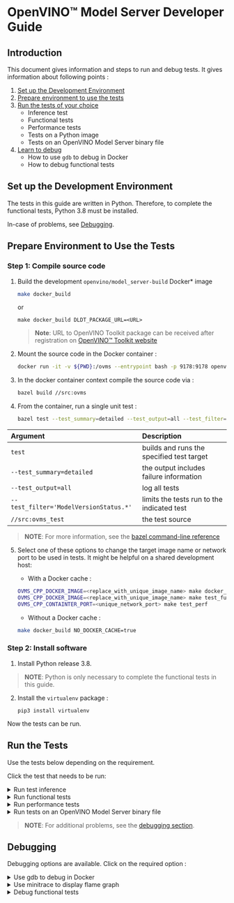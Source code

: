 # OpenVINO&trade; Model Server Developer Guide 

## Introduction

This document gives information and steps to run and debug tests. It gives information about following points :

1. <a href="#set-env">Set up the Development Environment</a>
2. <a href="#test-prep">Prepare environment to use the tests</a>
3. <a href="#test-run">Run the tests of your choice</a>
	* Inference test
	* Functional tests
	* Performance tests
	* Tests on a Python image
	* Tests on an OpenVINO Model Server binary file
4. <a href="#debug">Learn to debug</a>
	* How to use `gdb` to debug in Docker
	* How to debug functional tests

## Set up the Development Environment <a name="set-env"></a>

The tests in this guide are written in Python. Therefore, to complete the functional tests, Python 3.8 must be installed. 

In-case of problems, see <a href="#debug">Debugging</a>.

## Prepare Environment to Use the Tests <a name="test-prep"></a>

### Step 1: Compile source code
1. Build the development `openvino/model_server-build` Docker* image
   ```bash
   make docker_build
   ```
   or
   ```
   make docker_build DLDT_PACKAGE_URL=<URL>
   ```
   > **Note**: URL to OpenVINO Toolkit package can be received after registration on [OpenVINO&trade; Toolkit website](https://software.intel.com/en-us/openvino-toolkit/choose-download)
2. Mount the source code in the Docker container :
	```bash
	docker run -it -v ${PWD}:/ovms --entrypoint bash -p 9178:9178 openvino/model_server-build:latest 
	```

3. In the docker container context compile the source code via :
	```bash
	bazel build //src:ovms
	```

4. From the container, run a single unit test :
	```bash
	bazel test --test_summary=detailed --test_output=all --test_filter='ModelVersionStatus.*' //src:ovms_test
	```

| Argument      | Description |
| :---        |    :----   |
| `test`       | builds and runs the specified test target       |
| `--test_summary=detailed`   |   the output includes failure information       |
| `--test_output=all` | log all tests |
| `--test_filter='ModelVersionStatus.*'` | limits the tests run to the indicated test  | 
| `//src:ovms_test` | the test source |
> **NOTE**: For more information, see the [bazel command-line reference](https://docs.bazel.build/versions/master/command-line-reference.html)


	
5. Select one of these options to change the target image name or network port to be used in tests. It might be helpful on a shared development host:

	* With a Docker cache :
	
	```bash
	OVMS_CPP_DOCKER_IMAGE=<replace_with_unique_image_name> make docker_build
    OVMS_CPP_DOCKER_IMAGE=<replace_with_unique_image_name> make test_functional
    OVMS_CPP_CONTAINTER_PORT=<unique_network_port> make test_perf
	```

	* Without a Docker cache :

	```bash
	make docker_build NO_DOCKER_CACHE=true
	```


### Step 2: Install software

1. Install Python release 3.8.
 
> **NOTE**: Python is only necessary to complete the functional tests in this guide.

2. Install the `virtualenv` package :

	```
	pip3 install virtualenv
	```

Now the tests can be run.

## Run the Tests <a name="test-run"></a>

Use the tests below depending on the requirement. 

Click the test that needs to be run:

<details><summary>Run test inference</summary>

1. Download an exemplary model [ResNet50-binary model](https://docs.openvinotoolkit.org/2022.1/omz_models_intel_resnet50_binary_0001_description_resnet50_binary_0001.html) :

	```
	tests/performance/download_model.sh
	```

	The script stores the model in the user home folder. 

2. Start OVMS docker container with downloaded model

```bash
docker run -d -v ~/resnet50-binary:/models/resnet50-binary -p 9178:9178 openvino/model_server:latest \
--model_name resnet-binary --model_path /models/resnet50-binary --port 9178
```

3. The grpc client connects to the OpenVINO Model Server service that is running on port 9178.

	```bash
	make venv
	source .venv/bin/activate
	pip3 install -r demos/common/python/requirements.txt
	python3 tests/performance/grpc_latency.py --images_numpy_path tests/performance/imgs.npy --labels_numpy_path tests/performance/labels.npy \
	--iteration 1000 --model_name resnet-binary --batchsize 1 --report_every 100 --input_name 0 --output_name 1463 --grpc_port 9178
	```

Where:

| Argument Used     | Description |
| :---        |    :----   |
| `images_numpy_path tests/performance/imgs.npy`  | The path to a numpy array. `imgs.npy` is the numpy array with a batch of input data.|
| `labels_numpy_path tests/performance/labels.npy`| Includes a numpy array  named labels.npy. This array has image classification results       |
| `iteration 1000` | Run the data 1000 times |
| `batchsize 1` | Batch size to be used in the inference request | 
| `report_every 10` | Number of iterations followed by results summary report|
| `input_name 0` | Name of the deployed model input called "0" | 
| `output_name 1463` | Name of the deployed model output called "1463"|

</details>

<details><summary>Run functional tests</summary>

The functional tests are written in Python. Therefore, to complete the tests in this section, Python 3.6 - 3.8 must be installed. 
> **NOTE**: In-case of additional problems, see the <a href="#debug">debugging section</a>.

1. Run command

```bash
make test_functional
``` 

- Configuration options are :

| Variable    | Description |
| :---        |    :----   |
| `IMAGE`  | Docker image name for the tests.|
| `TEST_DIR_CACHE`| Location from which models and test data are downloaded.|
| `TEST_DIR` | Location to which models and test data are copied during tests.|
| `TEST_DIR_CLEANUP` | Set to `True` to remove the directory under `TEST_DIR` after the tests.| 
| `LOG_LEVEL` | The log level.|
| `BUILD_LOGS` | Path to save artifacts.| 
| `START_CONTAINER_COMMAND` | The command to start the OpeVINO Model Storage container.|
| `CONTAINER_LOG_LINE` | The log line in the container that confirms the container started properly.|

2. Add any configuration variables to the command line in this format :

```bash
export IMAGE="openvino/model_server:latest"
```

3. To make command repetition easier, create and store the configuration options in a file named `user_config.py`. Put this file in the main project directory.

- Example:

```bash
os.environ["IMAGE"] = "openvino/model_server"
```
</details>

<details><summary>Run performance tests</summary>

Automated tests are configured to use the ResNet50 model.    

1. Execute command to run latency test 
```bash
make test_perf
```
- Output
```bash
Running latency test
[--] Starting iterations
[--] Iteration   100/ 1000; Current latency: 10.52ms; Average latency: 11.35ms
[--] Iteration   200/ 1000; Current latency: 10.99ms; Average latency: 11.03ms
[--] Iteration   300/ 1000; Current latency: 9.60ms; Average latency: 11.02ms
[--] Iteration   400/ 1000; Current latency: 10.20ms; Average latency: 10.93ms
[--] Iteration   500/ 1000; Current latency: 10.45ms; Average latency: 10.84ms
[--] Iteration   600/ 1000; Current latency: 10.70ms; Average latency: 10.82ms
[--] Iteration   700/ 1000; Current latency: 9.47ms; Average latency: 10.88ms
[--] Iteration   800/ 1000; Current latency: 10.70ms; Average latency: 10.83ms
[--] Iteration   900/ 1000; Current latency: 11.09ms; Average latency: 10.85ms
[--] Iterations:  1000; Final average latency: 10.86ms; Classification accuracy: 100.0%
``` 

2. Execute command to run throughput test 
```bash
make test_throughput
```
- Output

```bash
Running throughput test
[25] Starting iterations
[23] Starting iterations
.....
[11] Starting iterations
[24] Iterations:   500; Final average latency: 20.50ms; Classification accuracy: 100.0%
[25] Iterations:   500; Final average latency: 20.81ms; Classification accuracy: 100.0%
[6 ] Iterations:   500; Final average latency: 20.80ms; Classification accuracy: 100.0%
[26] Iterations:   500; Final average latency: 20.80ms; Classification accuracy: 100.0%
...
[11] Iterations:   500; Final average latency: 20.84ms; Classification accuracy: 100.0%

real	0m13.397s
user	1m22.277s
sys	0m39.333s
1076 FPS
``` 
</details>

<details><summary>Run tests on an OpenVINO Model Server binary file</summary>

1. To run tests on an OpenVINO Model Server binary file, use export to specify the following variable in `user_config.py` or in the environment. 
Replace `"/home/example_path/ovms/bin/ovms"` with the path to your binary file:

```
os.environ["OVMS_BINARY_PATH"] = "/home/example_path/ovms/bin/ovms"
```

2. The following command executed in the of OpenVINO Model Server binary file should return paths to the unpacked `lib` directory included in `ovms.tar.gz` (`ovms/bin/./../lib`).
```
ldd ./ovms
```

3. Otherwise use export to specify the following variable in `user_config.py` file or in the environment :

```
os.environ["LD_LIBRARY_PATH"] = "<path to ovms libraries>"
```

</details>

> **NOTE**: For additional problems, see the <a href="#debug">debugging section</a>. 

## Debugging <a name="debug"></a>

Debugging options are available. Click on the required option :


<details><summary>Use gdb to debug in Docker</summary>

1. Build a project in a debug mode :
	```
	make docker_build BAZEL_BUILD_TYPE=dbg
	```

2. Run the container :
	```
	docker run -it --cap-add=SYS_PTRACE --security-opt seccomp=unconfined -v ${PWD}:/ovms -p 9178:9178 --entrypoint bash openvino/model_server-build:latest
	```
3.	Assuming resnet50 model is prepared for OVMS in /models catalog recompile the OpenVINO Model Server with debug symbols using command:
    ```
	[root@72dc3b874772 ovms]# bazel build //src:ovms -c dbg
    [root@72dc3b874772 ovms]# gdb --args ./bazel-bin/src/ovms --model_name resnet --model_path /models
	```
    > **NOTE**: For best results, use the makefile parameter `BAZEL_BUILD_TYPE=dbg` to build the dependencies in debug mode as shown above


- For unit test debugging, run command :
	```
	gdb --args ./bazel-bin/src/./ovms_test --gtest_filter='OvmsConfigTest.emptyInput'
	```

- For forking tests debugging, enable fork follow mode by running command :
	```
	# (in gdb cli) set follow-fork-mode child
	```
</details>

<details><summary>Use minitrace to display flame graph</summary>

### Option 1. Use OpenVINO Model Server build image.
This is convenient way during development in case it is needed to add new or remove already existing traces.

1. Build OVMS build image locally.
```
$ make docker_build
```

2. Start the container.
```
$ docker run -it -v ${PWD}:/ovms --entrypoint bash -p 9178:9178 openvino/model_server-build:latest 
```

3. Build OVMS with minitrace enabled.
```
$ bazel build --copts="-DMTR_ENABLED" //src:ovms
```

4. Run OVMS with `--trace_path` specifying where to save flame graph JSON file.
```
$ bazel-bin/src/ovms --model_name resnet --model_path models/resnet --trace_path trace.json
```

5. During app exit, the trace info will be saved into `trace.json`.

6. Use Chrome web browser `chrome://tracing` tool to display the graph.

### Option 2. Build OVMS image with minitrace enabled
This is convenient when final image has to be used on different machine and no changes to existing traces do not need to be modified for debugging.

1. Build OVMS with minitrace enabled locally.
```
$ make docker_build MINITRACE=ON
```

2. Run OVMS with minitrace enabled and `--trace_path` and follow Option 1 to open trace file in Chrome web browser.

</details>

<details><summary>Debug functional tests</summary>

Use OpenVINO Model Server build image because it installs the necessary tools.

1. Add the ENTRYPOINT line in Dockerfile.ubuntu to :
	```
	ENTRYPOINT ["/bin/bash", "-c", "sleep 3600; echo 'Server started on port'; sleep 100000"]
	```

2. Build the project in debug mode :
	```
	make docker_build BAZEL_BUILD_TYPE=dbg
	```

3. Open a terminal.

4. Run a test in this terminal. Change `TEST_PATH` to point to the test you want to debug:
	```
	TEST_PATH=tests/functional/test_batching.py::TestBatchModelInference::test_run_inference_rest IMAGE=openvino/model_server-build:latest make test_functional
	```
	
5. Open a second terminal.

6. In this terminal identify the ID/hash of a running Docker container:
	```
	docker ps
	```

7. Use the ID to execute a new bash shell into this container and start gdb. Make sure the parameters you pass to the OpenVINO Model Server match the parameters in the test code :
	```
	docker exec -ti HASH bash
	[root@898d55a2aa56 src]# cd /ovms/bazel-bin/src/ ; gdb --args ./ovms  --model_name age_gender --model_path /opt/ml/age_gender --port 9000 --rest_port 5500 --log_level TRACE
	```

8. Open a third terminal.

9. In this terminal use the Docker container ID/hash to stop the sleep process that is preventing the tests from starting. These tests are waiting for stdout text "Server started on port" :
	```
	docker exec -ti HASH bash
	[root@898d55a2aa56 src]# yum install psmisc
	...
	[root@898d55a2aa56 src]# killall sleep
	```

10. Return to the first terminal to debug the test execution.

</details>

